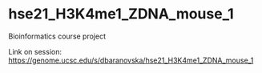 # hse21_H3K4me1_ZDNA_mouse_1
Bioinformatics course project

Link on session: https://genome.ucsc.edu/s/dbaranovska/hse21_H3K4me1_ZDNA_mouse_1
